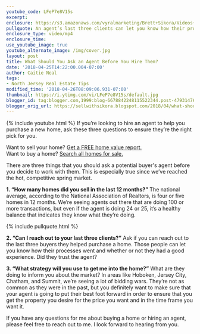 ```yaml
---
youtube_code: LFeP7e8V15s
excerpt:
enclosure: https://s3.amazonaws.com/vyralmarketing/Brett+Sikora/Videos+/2018/North+Jersey+Real+Estate-+What+to+Ask+Your+Agent.mp4
pullquote: An agent’s last three clients can let you know how their processes went and whether or not they had a good experience.
enclosure_type: video/mp4
enclosure_time:
use_youtube_image: true
youtube_alternate_image: /img/cover.jpg
layout: post
title: What Should You Ask an Agent Before You Hire Them?
date: '2018-04-25T14:22:00.004-07:00'
author: Caitie Neal
tags:
- North Jersey Real Estate Tips
modified_time: '2018-04-26T08:09:06.931-07:00'
thumbnail: https://i.ytimg.com/vi/LFeP7e8V15s/default.jpg
blogger_id: tag:blogger.com,1999:blog-6678842248115522344.post-4793147670654164705
blogger_orig_url: https://sellwithsikora.blogspot.com/2018/04/what-should-you-ask-agent-before-you.html
---
```

{% include youtube.html %}
If you’re looking to hire an agent to help you purchase a new home, ask these three questions to ensure they’re the right pick for you.

<div class="post-cta">
Want to sell your home? <a href="http://brett.sellwithsikora.com/home-valuation/" target="_blank">Get a FREE home value report.</a><br>
Want to buy a home? <a href="http://brett.sellwithsikora.com/" target="_blank">Search all homes for sale.</a>
</div>

There are three things that you should ask a potential buyer's agent before you decide to work with them. This is especially true since we’ve reached the hot, competitive spring market.  

**1. “How many homes did you sell in the last 12 months?”** The national average, according to the National Association of Realtors, is four or five homes in 12 months. We’re seeing agents out there that are doing 100 or more transactions, but even if the agent is doing 24 or 25, it’s a healthy balance that indicates they know what they’re doing.

{% include pullquote.html %}

**2. “Can I reach out to your last three clients?”** Ask if you can reach out to the last three buyers they helped purchase a home. Those people can let you know how their processes went and whether or not they had a good experience. Did they trust the agent?

**3. “What strategy will you use to get me into the home?”** What are they doing to inform you about the market? In areas like Hoboken, Jersey City, Chatham, and Summit, we’re seeing a lot of bidding wars. They’re not as common as they were in the past, but you definitely want to make sure that your agent is going to put their best foot forward in order to ensure that you get the property you desire for the price you want and in the time frame you want it.

If you have any questions for me about buying a home or hiring an agent, please feel free to reach out to me. I look forward to hearing from you.

